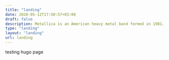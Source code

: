```yaml
---
title: "landing"
date: 2020-05-12T17:50:57+03:00
draft: false
description: Metallica is an American heavy metal band formed in 1981.
type: "landing"
layout: "landing"
url: landing
---
```



testing hugo page


